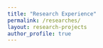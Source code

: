 ```yaml
---
title: "Research Experience"
permalink: /researches/
layout: research-projects
author_profile: true
---
```


